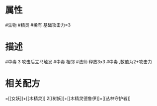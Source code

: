 # 属性
#生物 
#精灵 
#稀有 
基础攻击力=3
# 描述
#中毒 3
攻击后立马触发 #中毒 
相邻 #法师 释放3x3 #中毒 ,数值为2+攻击力
# 相关配方
=[[女妖]]+[[木精灵]]
2[[树妖]]+[[木精灵德鲁伊]]=[[丛林守护者]]